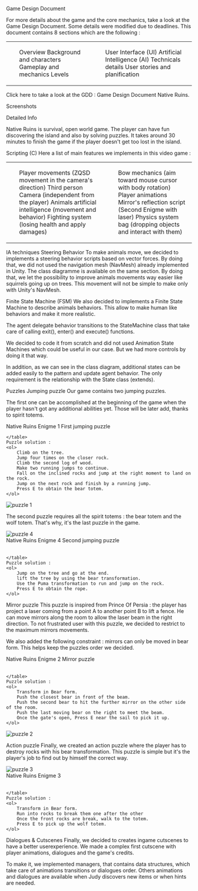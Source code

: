


Game Design Document

For more details about the game and the core mechanics, take a look at the Game Design Document. Some details were modified due to deadlines. This document contains 8 sections which are the following :
<table>
  <tr>
    <td>
		<ul>
            Overview
            Background and characters
            Gameplay and mechanics
            Levels
	    </ul>
    </td>
    <td>
	    <ul>
		    User Interface (UI)
		    Artificial Intelligence (AI)
		    Technicals details
		    User stories and planification
	    </ul>
    </td>
  </tr>
</table>
Click here to take a look at the GDD : Game Design Document  Native Ruins.

Screenshots



Detailed Info

Native Ruins is survival, open world game. 
The player can have fun discovering the island and also by solving puzzles. 
It takes around 30 minutes to finish the game if the player doesn't get too lost in the island.

Scripting (C)
Here a list of main features we implements in this video game :
<table>
  <tr>
    <td>
	    <ul>
            Player movements (ZQSD movement in the camera's direction)
            Third person Camera (independent from the player)
            Animals artificial intelligence (movement and behavior)
            Fighting system (losing health and apply damages)
	    </ul>
    </td>
    <td>
	    <ul>
		    Bow mechanics (aim toward mouse cursor with body rotation)
		    Player animations
		    Mirror's reflection script (Second Enigme with laser)
		    Physics system bag (dropping objects and interact with them)
	    </ul>
    </td>
  </tr>
</table>

IA techniques
Steering Behavior
To make animals move, we decided to implements a steering behavior scripts based on vector forces. 
By doing that, we did not used the navigation mesh (NavMesh) already implemented in Unity. 
The class diagramme is available on the same section. 
By doing that, we let the possibility to improve animals movements way easier like squirrels going up on trees. 
This movement will not be simple to make only with Unity's NavMesh.

Finite State Machine (FSM)
We also decided to implements a Finite State Machine to describe animals behaviors. 
This allow to make human like behaviors and make it more realistic.

The agent delegate behavior transitions to the StateMachine class that take care of calling exit(), enter() and execute() functions.

We decided to code it from scratch and did not used Animation State Machines which could be useful in our case. But we had more controls by doing it that way.

In addition, as we can see in the class diagram, additional states can be added easily to the pattern and update agent behavior. 
The only requirement is the relationship with the State<T> class (extends).

Puzzles
Jumping puzzle
Our game contains two jumping puzzles.

The first one can be accomplished at the beginning of the game when the player hasn't got any additional abilities yet. 
Those will be later add, thanks to spirit totems.

<div class="puzzle">
  <div>
    Native Ruins
    Enigme 1  First jumping puzzle
    <table>
	     
	     
	     
    </table>
    Puzzle solution :
    <ol>
	    Climb on the tree.
	    Jump four times on the closer rock.
	    Climb the second log of wood.
	    Make two running jumps to continue.
	    Fall on the inclined rocks and jump at the right moment to land on the rock.
	    Jump on the next rock and finish by a running jump.
	    Press E to obtain the bear totem.
    </ol>
  </div>
  <img src="/assets/projectimages/nativeruins/enigme1noted.png" alt="puzzle 1">
</div>

The second puzzle requires all the spirit totems : 
the bear totem and the wolf totem. 
That's why, it's the last puzzle in the game.

<div class="puzzle">
  <img src="/assets/projectimages/nativeruins/enigme4noted.png" alt="puzzle 4">
  <div>
    Native Ruins
    Enigme 4  Second jumping puzzle
    <table>
	     
	     
	     
	     
    </table>
    Puzzle solution :
    <ol>
	    Jump on the tree and go at the end.
	    lift the tree by using the bear transformation.
	    Use the Puma transformation to run and jump on the rock.
	    Press E to obtain the rope.
    </ol>
  </div>   
</div>

Mirror puzzle
This puzzle is inspired from Prince Of Persia : 
the player has project a laser coming from a point A to another point B to lift a fence. 
He can move mirrors along the room to allow the laser beam in the right direction. 
To not frustrated user with this puzzle, we decided to restrict to the maximum mirrors movements.

We also added the following constraint : 
mirrors can only be moved in bear form. 
This helps keep the puzzles order we decided.

<div class="puzzle">
  <div>
    Native Ruins
    Enigme 2  Mirror puzzle
    <table>
	     
	     
	     
	     
    </table>
    Puzzle solution :
    <ol>
	    Transform in Bear form.
	    Push the closest bear in front of the beam.
	    Push the second bear to hit the further mirror on the other side of the room.
	    Push the last moving bear on the right to meet the beam.
	    Once the gate's open, Press E near the sail to pick it up.
    </ol>
  </div>
  <img src="/assets/projectimages/nativeruins/enigme2noted.png" alt="puzzle 2">
</div>

Action puzzle
Finally, we created an action puzzle where the player has to destroy rocks with his bear transformation. 
This puzzle is simple but it's the player's job to find out by himself the correct way.

<div class="puzzle">
  <img src="/assets/projectimages/nativeruins/enigme3noted.png" alt="puzzle 3">
  <div>
    Native Ruins
    Enigme 3  
    <table>
	     
	     
    </table>
    Puzzle solution :
    <ol>
	    Transform in Bear form.
	    Run into rocks to break them one after the other
	    Once the front rocks are break, walk to the totem.
	    Press E to pick up the wolf totem.
    </ol>
  </div>   
</div>

Dialogues & Cutscenes
Finally, we decided to creates ingame cutscenes to have a better userexperience. 
We made a complex first cutscene with player animations, dialogues and the game's credits.

To make it, we implemented managers, that contains data structures, which take care of animations transitions or dialogues order. 
Others animations and dialogues are available when Judy discovers new items or when hints are needed.
